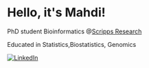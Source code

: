 # Hello, it's Mahdi!

PhD student Bioinformatics @[Scripps Research](https://www.scripps.edu/) 

Educated in Statistics,Biostatistics, Genomics


[![LinkedIn](https://img.shields.io/badge/LinkedIn-0077B5?style=for-the-badge&logo=linkedin&logoColor=white)](https://www.linkedin.com/in/mahdi-shafiei-bb4a531b7/)
